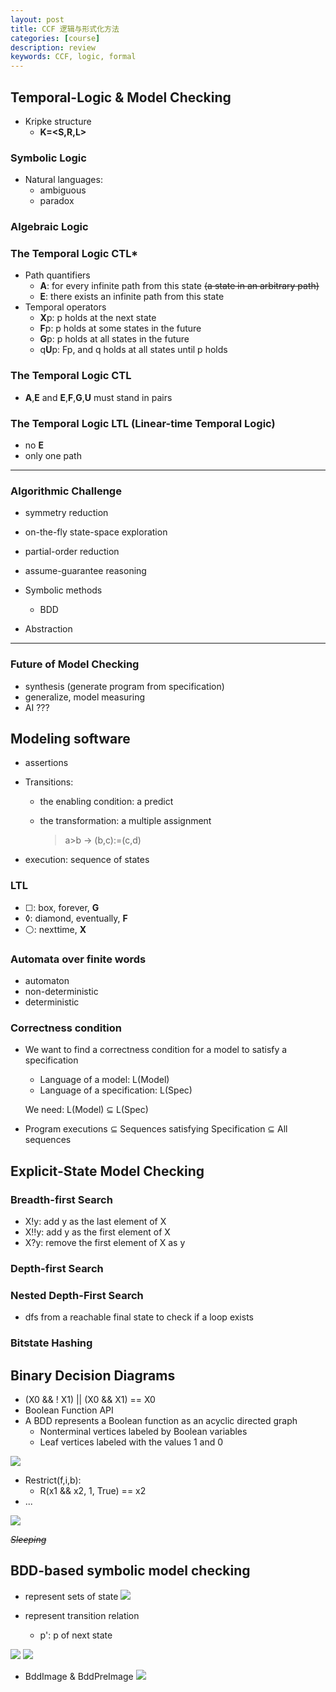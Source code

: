 ```yaml
---
layout: post
title: CCF 逻辑与形式化方法
categories: [course]
description: review 
keywords: CCF, logic, formal
---
```


## Temporal-Logic & Model Checking

- Kripke structure
  - **K=<S,R,L>**

### Symbolic Logic

- Natural languages:
  - ambiguous
  - paradox

### Algebraic Logic

### The Temporal Logic CTL*

- Path quantifiers
  - **A**: for every infinite path from this state ~~(a state in an arbitrary path)~~
  - **E**: there exists an infinite path from this state
- Temporal operators
  - **X**p: p holds at the next state
  - **F**p: p holds at some states in the future
  - **G**p: p holds at all states in the future
  - q**U**p: Fp, and q holds at all states until p holds

### The Temporal Logic CTL

- **A**,**E** and **E**,**F**,**G**,**U** must stand in pairs

### The Temporal Logic LTL (Linear-time Temporal Logic)

- no **E**
- only one path

------

### Algorithmic Challenge

- symmetry reduction
- on-the-fly state-space exploration
- partial-order reduction
- assume-guarantee reasoning



- Symbolic methods
  - BDD
- Abstraction

------

### Future of Model Checking

- synthesis (generate program from specification)
- generalize, model measuring
- AI ???





## Modeling software 

- assertions



- Transitions:

  - the enabling condition: a predict

  - the transformation: a multiple assignment

    > a>b -> (b,c):=(c,d)

- execution: sequence of states

### LTL

- ☐: box, forever, **G**
- ◊: diamond, eventually, **F**
- ⚪: nexttime, **X**

### Automata over finite words

- automaton
- non-deterministic
- deterministic

### Correctness condition

- We want to find a correctness condition for a model to satisfy a specification

  - Language of a model: L(Model)
  - Language of a specification: L(Spec)

  We need: L(Model) ⊆ L(Spec)

- Program executions ⊆ Sequences satisfying Specification ⊆ All sequences

## Explicit-State Model Checking

### Breadth-first Search

- X!y: add y as the last element of X
- X!!y: add y as the first element of X
- X?y: remove the first element of X as y

### Depth-first Search

### Nested Depth-First Search

- dfs from a reachable final state to check if a loop exists



### Bitstate Hashing



## Binary Decision Diagrams

- (X0 && ! X1) || (X0 && X1) == X0
- Boolean Function API
- A BDD represents a Boolean function as an acyclic directed graph
  - Nonterminal vertices labeled by Boolean variables
  - Leaf vertices labeled with the values 1 and 0

![](/images/blog/2019-08-08_2.jpg)






- Restrict(f,i,b):
  - R(x1 && x2, 1, True) == x2
- ...

![](/images/blog/2019-08-08_1.jpg)


~~*Sleeping*~~



## BDD-based symbolic model checking

- represent sets of state
![](/images/blog/2019-08-08_3.jpg)

- represent transition relation
  - p': p of next state

![](/images/blog/2019-08-08_5.jpg)
![](/images/blog/2019-08-08_4.jpg)

- BddImage & BddPreImage
![](/images/blog/草图.png)



